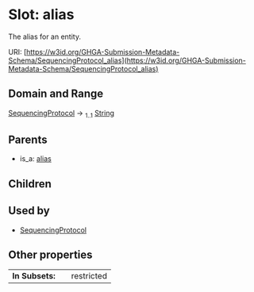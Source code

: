 
# Slot: alias


The alias for an entity.

URI: [https://w3id.org/GHGA-Submission-Metadata-Schema/SequencingProtocol_alias](https://w3id.org/GHGA-Submission-Metadata-Schema/SequencingProtocol_alias)


## Domain and Range

[SequencingProtocol](SequencingProtocol.md) &#8594;  <sub>1..1</sub> [String](types/String.md)

## Parents

 *  is_a: [alias](alias.md)

## Children


## Used by

 * [SequencingProtocol](SequencingProtocol.md)

## Other properties

|  |  |  |
| --- | --- | --- |
| **In Subsets:** | | restricted |

